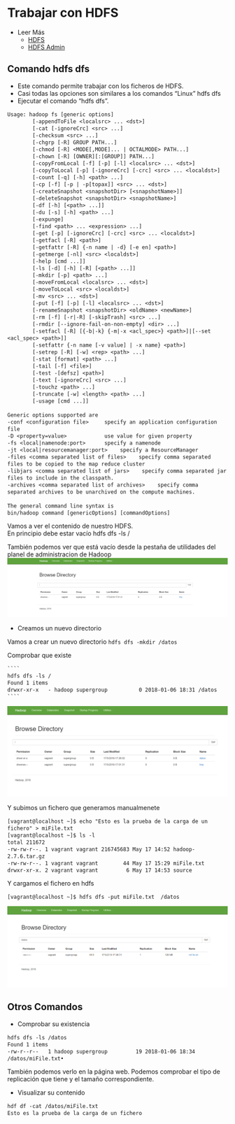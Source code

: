 Trabajar con HDFS
===

- Leer Más 
    * [HDFS](./5-Practicas-BigData-trabajar-hdfs.pdf)
    * [HDFS Admin](./6Practicas-BigData-HDFS-admin.pdf)
    
Comando hdfs dfs
---
- Este comando permite trabajar con los ficheros de HDFS.  
- Casi todas las opciones son similares a los comandos “Linux” hdfs dfs 
- Ejecutar el comando “hdfs dfs”. 


````
Usage: hadoop fs [generic options]
        [-appendToFile <localsrc> ... <dst>]
        [-cat [-ignoreCrc] <src> ...]
        [-checksum <src> ...]
        [-chgrp [-R] GROUP PATH...]
        [-chmod [-R] <MODE[,MODE]... | OCTALMODE> PATH...]
        [-chown [-R] [OWNER][:[GROUP]] PATH...]
        [-copyFromLocal [-f] [-p] [-l] <localsrc> ... <dst>]
        [-copyToLocal [-p] [-ignoreCrc] [-crc] <src> ... <localdst>]
        [-count [-q] [-h] <path> ...]
        [-cp [-f] [-p | -p[topax]] <src> ... <dst>]
        [-createSnapshot <snapshotDir> [<snapshotName>]]
        [-deleteSnapshot <snapshotDir> <snapshotName>]
        [-df [-h] [<path> ...]]
        [-du [-s] [-h] <path> ...]
        [-expunge]
        [-find <path> ... <expression> ...]
        [-get [-p] [-ignoreCrc] [-crc] <src> ... <localdst>]
        [-getfacl [-R] <path>]
        [-getfattr [-R] {-n name | -d} [-e en] <path>]
        [-getmerge [-nl] <src> <localdst>]
        [-help [cmd ...]]
        [-ls [-d] [-h] [-R] [<path> ...]]
        [-mkdir [-p] <path> ...]
        [-moveFromLocal <localsrc> ... <dst>]
        [-moveToLocal <src> <localdst>]
        [-mv <src> ... <dst>]
        [-put [-f] [-p] [-l] <localsrc> ... <dst>]
        [-renameSnapshot <snapshotDir> <oldName> <newName>]
        [-rm [-f] [-r|-R] [-skipTrash] <src> ...]
        [-rmdir [--ignore-fail-on-non-empty] <dir> ...]
        [-setfacl [-R] [{-b|-k} {-m|-x <acl_spec>} <path>]|[--set <acl_spec> <path>]]
        [-setfattr {-n name [-v value] | -x name} <path>]
        [-setrep [-R] [-w] <rep> <path> ...]
        [-stat [format] <path> ...]
        [-tail [-f] <file>]
        [-test -[defsz] <path>]
        [-text [-ignoreCrc] <src> ...]
        [-touchz <path> ...]
        [-truncate [-w] <length> <path> ...]
        [-usage [cmd ...]]

Generic options supported are
-conf <configuration file>     specify an application configuration file
-D <property=value>            use value for given property
-fs <local|namenode:port>      specify a namenode
-jt <local|resourcemanager:port>    specify a ResourceManager
-files <comma separated list of files>    specify comma separated files to be copied to the map reduce cluster
-libjars <comma separated list of jars>    specify comma separated jar files to include in the classpath.
-archives <comma separated list of archives>    specify comma separated archives to be unarchived on the compute machines.

The general command line syntax is
bin/hadoop command [genericOptions] [commandOptions]

````
Vamos a ver el contenido de nuestro HDFS.  
En principio debe estar vacío hdfs dfs -ls / 

También podemos ver que está vacío desde la pestaña de utilidades del planel de administracion de Hadoop
![](hdfs-ls.png)

- Creamos un nuevo directorio

Vamos a crear un nuevo directorio ``hdfs dfs -mkdir /datos``
 
Comprobar que existe 

    ````   
    hdfs dfs -ls / 
    Found 1 items 
    drwxr-xr-x   - hadoop supergroup          0 2018-01-06 18:31 /datos 
    ````
![](hdfs-makedir.png)

Y subimos un fichero que generamos manualmenete

````
[vagrant@localhost ~]$ echo "Esto es la prueba de la carga de un fichero" > miFile.txt
[vagrant@localhost ~]$ ls -l
total 211672
-rw-rw-r--. 1 vagrant vagrant 216745683 May 17 14:52 hadoop-2.7.6.tar.gz
-rw-rw-r--. 1 vagrant vagrant        44 May 17 15:29 miFile.txt
drwxr-xr-x. 2 vagrant vagrant         6 May 17 14:53 source
````

Y cargamos el fichero en hdfs

````
[vagrant@localhost ~]$ hdfs dfs -put miFile.txt  /datos
````
![](hdfs-uploadFile.png)


Otros Comandos
---
- Comprobar su existencia 

````
hdfs dfs -ls /datos 
Found 1 items 
-rw-r--r--   1 hadoop supergroup         19 2018-01-06 18:34 /datos/miFile.txt• 
```` 
También podemos verlo en la página web. Podemos comprobar el tipo de replicación que tiene y el tamaño correspondiente. 

- Visualizar su contenido 
```
hdf df -cat /datos/miFile.txt
Esto es la prueba de la carga de un fichero 

```


